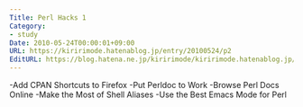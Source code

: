 ```yaml
---
Title: Perl Hacks 1
Category:
- study
Date: 2010-05-24T00:00:01+09:00
URL: https://kiririmode.hatenablog.jp/entry/20100524/p2
EditURL: https://blog.hatena.ne.jp/kiririmode/kiririmode.hatenablog.jp/atom/entry/8454420450078211869
---
```



-Add CPAN Shortcuts to Firefox
-Put Perldoc to Work
-Browse Perl Docs Online
-Make the Most of Shell Aliases
-Use the Best Emacs Mode for Perl

